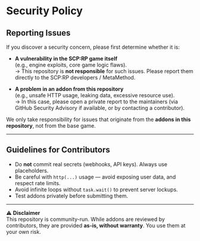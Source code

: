 # Security Policy

## Reporting Issues
If you discover a security concern, please first determine whether it is:

- **A vulnerability in the SCP:RP game itself**  
  (e.g., engine exploits, core game logic flaws).  
  → This repository is **not responsible** for such issues. Please report them directly to the SCP:RP developers / MetaMethod.

- **A problem in an addon from this repository**  
  (e.g., unsafe HTTP usage, leaking data, excessive resource use).  
  → In this case, please open a private report to the maintainers (via GitHub Security Advisory if available, or by contacting a contributor).

We only take responsibility for issues that originate from the **addons in this repository**, not from the base game.

---

## Guidelines for Contributors
- Do **not** commit real secrets (webhooks, API keys). Always use placeholders.  
- Be careful with `http(...)` usage — avoid exposing user data, and respect rate limits.  
- Avoid infinite loops without `task.wait()` to prevent server lockups.  
- Test addons privately before submitting them.  

---

⚠️ **Disclaimer**  
This repository is community-run. While addons are reviewed by contributors, they are provided **as-is, without warranty**. You use them at your own risk.
